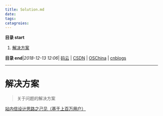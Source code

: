 ```yaml
---
title: Solution.md
date: 
tags: 
catagroies: 
---
```


**目录 start**
 
1. [解决方案](#解决方案)

**目录 end**|_2018-12-13 12:06_| [码云](https://gitee.com/gin9) | [CSDN](http://blog.csdn.net/kcp606) | [OSChina](https://my.oschina.net/kcp1104) | [cnblogs](http://www.cnblogs.com/kuangcp)
****************************************
# 解决方案
> 关于问题的解决方案

[站内信设计思路之己见（基于上百万用户）](http://www.cnblogs.com/x-xk/archive/2012/11/17/2770935.html)

